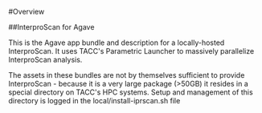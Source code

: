 #Overview

##InterproScan for Agave

This is the Agave app bundle and description for a locally-hosted InterproScan. It uses TACC's Parametric Launcher to massively parallelize InterproScan analysis. 

The assets in these bundles are not by themselves sufficient to provide InterproScan - because it is a very large package (>50GB) it resides in a special directory on TACC's HPC systems. Setup and management of this directory is logged in the local/install-iprscan.sh file


